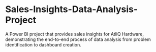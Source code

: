 # Sales-Insights-Data-Analysis-Project
A Power BI project that provides sales insights for AtliQ Hardware, demonstrating the end-to-end process of data analysis from problem identification to dashboard creation.
